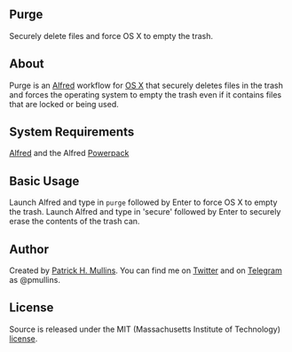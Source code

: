 ## Purge
Securely delete files and force OS X to empty the trash.

## About

Purge is an [Alfred](http://www.alfredapp.com/) workflow for [OS X](https://www.apple.com/osx/) that securely deletes files in the trash and forces the operating system to empty the trash even if it contains files that are locked or being used.

## System Requirements

[Alfred](http://www.alfredapp.com/) and the Alfred [Powerpack](http://www.alfredapp.com/powerpack/)

## Basic Usage

Launch Alfred and type in `purge` followed by Enter to force OS X to empty the trash.
Launch Alfred and type in 'secure' followed by Enter to securely erase the contents of the trash can.

## Author
Created by [Patrick H. Mullins](http://www.pmullins.net/about). You can find me on  [Twitter](https://twitter.com/phmullins) and on [Telegram](https://telegram.org/) as @pmullins.

## License
Source is released under the MIT (Massachusetts Institute of Technology) [license](license.md).